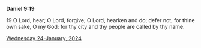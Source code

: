 **Daniel 9:19**

19 O Lord, hear; O Lord, forgive; O Lord, hearken and do; defer not, for thine own sake, O my God: for thy city and thy people are called by thy name.

[Wednesday 24-January, 2024](https://getbible.net/kjv/Daniel/9/19)
